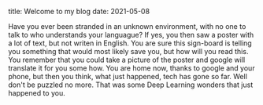 title: Welcome to my blog
date: 2021-05-08

Have you ever been stranded in an unknown environment, with no one to talk to who understands your languague?
If yes, you then saw a poster with a lot of text, but not writen in English. You are sure this sign-board is telling you something that would most likely save you, but how will you read this.
You remember that you could take a picture of the poster and google will translate it for you some how. 
You are home now, thanks to google and your phone, but then you think, what just happened, tech has gone so far.
Well don't be puzzled no more. That was some Deep Learning wonders that just happened to you.
